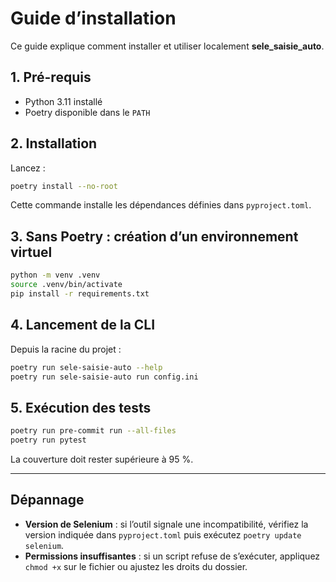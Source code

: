 # Guide d’installation

Ce guide explique comment installer et utiliser localement **sele_saisie_auto**.

## 1. Pré-requis

- Python 3.11 installé
- Poetry disponible dans le `PATH`

## 2. Installation

Lancez :

```bash
poetry install --no-root
```

Cette commande installe les dépendances définies dans `pyproject.toml`.

## 3. Sans Poetry : création d’un environnement virtuel

```bash
python -m venv .venv
source .venv/bin/activate
pip install -r requirements.txt
```

## 4. Lancement de la CLI

Depuis la racine du projet :

```bash
poetry run sele-saisie-auto --help
poetry run sele-saisie-auto run config.ini
```

## 5. Exécution des tests

```bash
poetry run pre-commit run --all-files
poetry run pytest
```

La couverture doit rester supérieure à 95 %.

---

## Dépannage

- **Version de Selenium** : si l’outil signale une incompatibilité, vérifiez la
  version indiquée dans `pyproject.toml` puis exécutez `poetry update selenium`.
- **Permissions insuffisantes** : si un script refuse de s’exécuter, appliquez
  `chmod +x` sur le fichier ou ajustez les droits du dossier.


